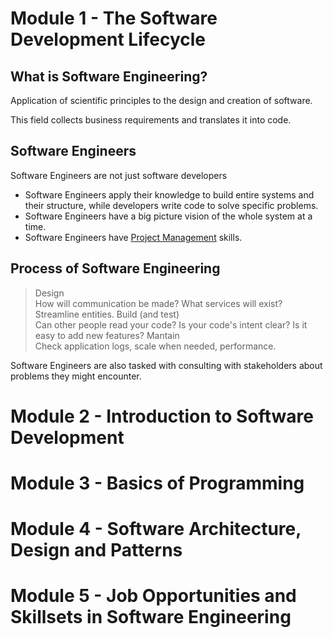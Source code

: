 # Module 1 - The Software Development Lifecycle

## What is Software Engineering?

Application of scientific principles to the design and creation of software.

This field collects business requirements and translates it into code.

## Software Engineers

Software Engineers are not just software developers

- Software Engineers apply their knowledge to build entire systems and their structure, while developers write code to solve specific problems.
- Software Engineers have a big picture vision of the whole system at a time.
- Software Engineers have [Project Management](../../../google-project-management-certificate/index.md) skills.

## Process of Software Engineering

> Design <br />
  How will communication be made? What services will exist? Streamline entities.
> Build (and test) <br />
  Can other people read your code? Is your code's intent clear? Is it easy to add new features?
> Mantain <br />
  Check application logs, scale when needed, performance.

Software Engineers are also tasked with consulting with stakeholders about problems they might encounter.

# Module 2 - Introduction to Software Development
# Module 3 - Basics of Programming
# Module 4 - Software Architecture, Design and Patterns
# Module 5 - Job Opportunities and Skillsets in Software Engineering